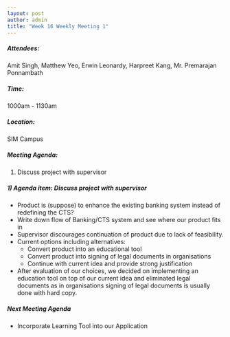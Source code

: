 ```yaml
---
layout: post
author: admin
title: "Week 16 Weekly Meeting 1"
---
```


##### Attendees:
Amit Singh, Matthew Yeo, Erwin Leonardy, Harpreet Kang, Mr. Premarajan Ponnambath

##### Time:
1000am - 1130am

##### Location: 
SIM Campus

##### Meeting Agenda:
1.  Discuss project with supervisor


##### 1) Agenda item:  Discuss project with supervisor
- Product is (suppose) to enhance the existing banking system instead of redefining the CTS?
- Write down flow of Banking/CTS system and see where our product fits in
- Supervisor discourages continuation of product due to lack of feasibility. 
- Current options including alternatives:
  - Convert product into an educational tool
  - Convert product into signing of legal documents in organisations
  - Continue with current idea and provide strong justification
- After evaluation of our choices, we decided on implementing an education tool on top of our current idea and eliminated legal documents as in organisations signing of legal documents is usually done with hard copy.


##### Next Meeting Agenda
- Incorporate Learning Tool into our Application
